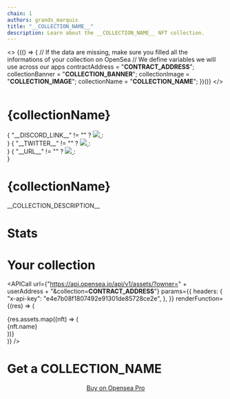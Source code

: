 ```yaml
---
chain: 1
authors: grands_marquis
title: "__COLLECTION_NAME__"
description: Learn about the __COLLECTION_NAME__ NFT collection.
---
```


<>
  {(() => {
    // If the data are missing, make sure you filled all the informations of your collection on OpenSea
    // We define variables we will use across our apps
    contractAddress = "__CONTRACT_ADDRESS__";
    collectionBanner = "__COLLECTION_BANNER__";
    collectionImage = "__COLLECTION_IMAGE__";
    collectionName = "__COLLECTION_NAME__";
  })()}
</>
<div>
  <div>
    <img
      className="h-32 m-0 w-full object-cover lg:h-48"
      src={collectionBanner}
      alt=""
    />
  </div>
  <div className="mx-auto max-w-5xl px-4 sm:px-6 lg:px-8">
    <div className="-mt-12 sm:-mt-16 sm:flex sm:items-end sm:space-x-5">
      <div className="flex">
        <img
          className="h-24 w-24 m-0 p-0 rounded-full  sm:h-32 sm:w-32"
          src={collectionImage}
          alt=""
        />
      </div>
      <div className="mt-6 sm:flex sm:min-w-0 sm:flex-1 sm:items-center sm:justify-end sm:space-x-6 sm:pb-1">
        <div className="mt-6 min-w-0 flex-1 sm:hidden md:block">
          <h1 className="truncate text-2xl font-bold    ">
            {collectionName}
          </h1>
        </div>
        <div className="mt-6 flex flex-col justify-stretch space-y-3 sm:flex-row sm:space-x-4 sm:space-y-0">
        { "__DISCORD_LINK__" != "" ?
          <a
            href="__DISCORD_LINK__"
            className="inline-flex "
          >
            <img class="w-6 h-6" src="https://static-00.iconduck.com/assets.00/discord-icon-2048x2048-kva2hfax.png" />
          </a>
          : <div></div>
          }
          { "__TWITTER__" != "" ?
           <a
            href="https://twitter.com/__TWITTER__"
            className="inline-flex "
          >
            <img class="w-6 h-6" src="https://static-00.iconduck.com/assets.00/twitter-icon-512x512-7o66iwws.png" />
          </a>
          : <div></div>
          }
           { "__URL__" != "" ?
           <a
            href="__URL__"
            className="inline-flex "
          >
            <img class="w-6 h-6" src="https://static-00.iconduck.com/assets.00/link-circle-icon-512x512-ybphzgij.png" />
          </a>
          : <div></div>
          }
        </div>
      </div>
    </div>
    <div className="mt-6 hidden min-w-0 flex-1 sm:block md:hidden">
      <h1 className="truncate text-2xl font-bold text-gray-900">
        {collectionName}
      </h1>
    </div>
  </div>
</div>
<p class="p-5">
__COLLECTION_DESCRIPTION__
</p>

# Stats


# Your collection

<PleaseConnect>

<APICall
    url={"https://api.opensea.io/api/v1/assets/?owner=" + userAddress + "&collection=__CONTRACT_ADDRESS__"}
    params={{
      headers: {
        "x-api-key": "e4e7b08f1807492e91301de85728ce2e",
      },
    }}
    renderFunction={(res) => (
      <div class="mx-auto mt-20 grid max-w-2xl grid-cols-1 gap-x-8 gap-y-16 sm:grid-cols-2 lg:mx-0 lg:max-w-none lg:grid-cols-3">
        {res.assets.map((nft) => (
          <div
            key={nft.id}
            class="col-span-1 flex flex-col divide-y divide-gray-200 rounded-lg bg-white text-center shadow">
            <img className="m-0 p-0 aspect-[3/2] w-full rounded-2xl object-cover" src={nft.image_url} alt="" />
            <div>
            {nft.name}
            </div>
          </div>
        ))}
      </div>
    )}
/>

</PleaseConnect>


# Get a __COLLECTION_NAME__

<center>
<ReservoirSweep 
    collectionAddress="__CONTRACT_ADDRESS__" 
    buttonText="Buy on Reservoir" />
<div class="mt-2"><a target="_blank" class ="btn btn-outline btn-primary" href="https://pro.opensea.io/collection/__COLLECTION_SLUG__" >Buy on Opensea Pro</a></div>
</center>
